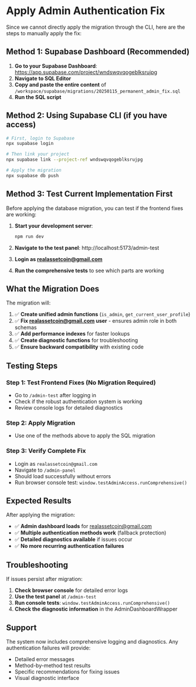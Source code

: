 # Apply Admin Authentication Fix

Since we cannot directly apply the migration through the CLI, here are the steps to manually apply the fix:

## Method 1: Supabase Dashboard (Recommended)

1. **Go to your Supabase Dashboard**: https://app.supabase.com/project/wndswqvqogeblksrujpg
2. **Navigate to SQL Editor**
3. **Copy and paste the entire content** of `/workspace/supabase/migrations/20250115_permanent_admin_fix.sql`
4. **Run the SQL script**

## Method 2: Using Supabase CLI (if you have access)

```bash
# First, login to Supabase
npx supabase login

# Then link your project
npx supabase link --project-ref wndswqvqogeblksrujpg

# Apply the migration
npx supabase db push
```

## Method 3: Test Current Implementation First

Before applying the database migration, you can test if the frontend fixes are working:

1. **Start your development server**:
   ```bash
   npm run dev
   ```

2. **Navigate to the test panel**: http://localhost:5173/admin-test

3. **Login as realassetcoin@gmail.com**

4. **Run the comprehensive tests** to see which parts are working

## What the Migration Does

The migration will:

1. ✅ **Create unified admin functions** (`is_admin`, `get_current_user_profile`)
2. ✅ **Fix realassetcoin@gmail.com user** - ensures admin role in both schemas
3. ✅ **Add performance indexes** for faster lookups
4. ✅ **Create diagnostic functions** for troubleshooting
5. ✅ **Ensure backward compatibility** with existing code

## Testing Steps

### Step 1: Test Frontend Fixes (No Migration Required)
- Go to `/admin-test` after logging in
- Check if the robust authentication system is working
- Review console logs for detailed diagnostics

### Step 2: Apply Migration
- Use one of the methods above to apply the SQL migration

### Step 3: Verify Complete Fix
- Login as `realassetcoin@gmail.com`
- Navigate to `/admin-panel`
- Should load successfully without errors
- Run browser console test: `window.testAdminAccess.runComprehensive()`

## Expected Results

After applying the migration:

- ✅ **Admin dashboard loads** for realassetcoin@gmail.com
- ✅ **Multiple authentication methods work** (fallback protection)
- ✅ **Detailed diagnostics available** if issues occur
- ✅ **No more recurring authentication failures**

## Troubleshooting

If issues persist after migration:

1. **Check browser console** for detailed error logs
2. **Use the test panel** at `/admin-test`
3. **Run console tests**: `window.testAdminAccess.runComprehensive()`
4. **Check the diagnostic information** in the AdminDashboardWrapper

## Support

The system now includes comprehensive logging and diagnostics. Any authentication failures will provide:
- Detailed error messages
- Method-by-method test results
- Specific recommendations for fixing issues
- Visual diagnostic interface